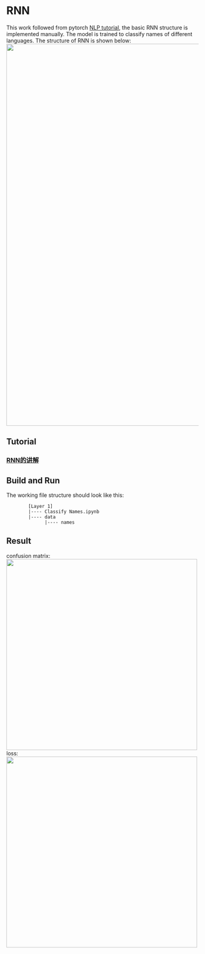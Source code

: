 # RNN
This work followed from pytorch [NLP tutorial](https://pytorch.org/tutorials/intermediate/char_rnn_classification_tutorial.html), the basic RNN structure is implemented manually. The model is trained to classify names of different languages. The structure of RNN is shown below:
<img src="https://github.com/Xinrui-Fang/HCI-ML-with-Code/blob/master/Sequential/RNN/img/rnn.png" width = "1000"  alt="" align=center /><br/>

## Tutorial
### [RNN的讲解](https://www.bilibili.com/video/BV1ix411L7Cs?from=search&seid=6586092532493338538)

## Build and Run
The working file structure should look like this:
```
        [Layer 1]
        |---- Classify Names.ipynb
        |---- data
              |---- names
```

## Result

confusion matrix:<br/>
<img src="https://github.com/Xinrui-Fang/HCI-ML-with-Code/blob/master/Sequential/RNN/img/confusion_matrix.jpg" width = "500"  alt="" align=center /><br/>
loss:<br/>
<img src="https://github.com/Xinrui-Fang/HCI-ML-with-Code/blob/master/Sequential/RNN/img/loss.jpg" width = "500"  alt="" align=center /><br/>
